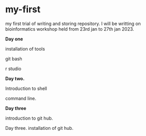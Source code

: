 # my-first
 my first trial of writing and storing repository.
 I will be writting on bioinformatics workshop held from 23rd jan to 27th jan 2023.

**Day one**


installation of tools

git bash 


r studio


**Day two.** 


Introduction to shell

command line.


**Day three**

          
introduction to git hub.


Day three.
installation of git hub.

